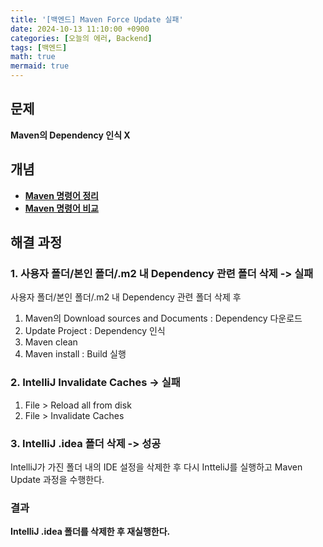 ```yaml
---
title: '[백엔드] Maven Force Update 실패'
date: 2024-10-13 11:10:00 +0900
categories: [오늘의 에러, Backend]
tags: [백엔드]
math: true
mermaid: true
---
```


## 문제
**Maven의 Dependency 인식 X**


## 개념
- [**Maven 명령어 정리**](https://thalals.tistory.com/345)
- [**Maven 명령어 비교**](https://jinlunalee.tistory.com/12)


## 해결 과정
### 1. 사용자 폴더/본인 폴더/.m2 내 Dependency 관련 폴더 삭제 -> 실패
사용자 폴더/본인 폴더/.m2 내 Dependency 관련 폴더 삭제 후
1. Maven의 Download sources and Documents : Dependency 다운로드
2. Update Project : Dependency 인식
3. Maven clean
4. Maven install : Build 실행

### 2. IntelliJ Invalidate Caches -> 실패
1. File > Reload all from disk
2. File > Invalidate Caches

### 3. IntelliJ .idea 폴더 삭제 -> 성공
IntelliJ가 가진 폴더 내의 IDE 설정을 삭제한 후 다시 IntteliJ를 실행하고 Maven Update 과정을 수행한다.

### 결과
**IntelliJ .idea 폴더를 삭제한 후 재실행한다.**